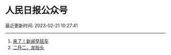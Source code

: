 # 人民日报公众号

最近更新时间: 2023-02-21 10:27:41

--- 
1. [来了！新闻早班车](https://mp.weixin.qq.com/s/Vz1aEcBIACiKypkfsQVtow) 
2. [二月二，龙抬头](https://mp.weixin.qq.com/s/pacKfaor9pB-uANZEu_kuA) 

